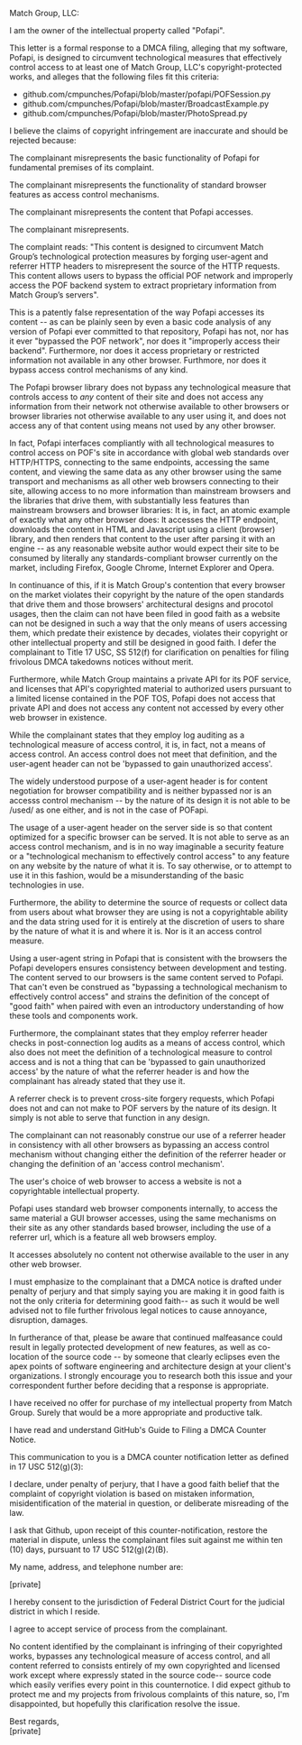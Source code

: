 Match Group, LLC:

I am the owner of the intellectual property called "Pofapi".

This letter is a formal response to a DMCA filing, alleging that my
software, Pofapi, is designed to circumvent technological measures that
effectively control access to at least one of Match Group, LLC's
copyright-protected works, and alleges that the following files
fit this criteria:

- github.com/cmpunches/Pofapi/blob/master/pofapi/POFSession.py  
- github.com/cmpunches/Pofapi/blob/master/BroadcastExample.py  
- github.com/cmpunches/Pofapi/blob/master/PhotoSpread.py

I believe the claims of copyright infringement are inaccurate and should
be rejected because:

The complainant misrepresents the basic functionality of Pofapi for fundamental premises of its complaint.

The complainant misrepresents the functionality of standard browser features as access
control mechanisms.

The complainant misrepresents the content that Pofapi accesses.

The complainant misrepresents.

The complaint reads: "This content is designed to circumvent Match
Group’s technological protection measures by forging user-agent and
referrer HTTP headers to misrepresent the source of the HTTP requests.
This content allows users to bypass the official POF network and
improperly access the POF backend system to extract proprietary
information from Match Group’s servers".

This is a patently false representation of the way Pofapi accesses its
content -- as can be plainly seen by even a basic code analysis of any
version of Pofapi ever committed to that repository, Pofapi has not, nor
has it ever "bypassed the POF network", nor does it "improperly access
their backend". Furthermore, nor does it access proprietary or
restricted information not available in any other browser. Furthmore,
nor does it bypass access control mechanisms of any kind.

The Pofapi browser library does not bypass any technological measure
that controls access to *any* content of their site and does not access
any information from their network not otherwise available to other
browsers or browser libraries not otherwise available to any user using
it, and does not access any of that content using means not used by any
other browser.

In fact, Pofapi interfaces compliantly with all technological measures
to control access on POF's site in accordance with global web standards
over HTTP/HTTPS, connecting to the same endpoints, accessing the same
content, and viewing the same data as any other browser using the same
transport and mechanisms as all other web browsers connecting to their
site, allowing access to no more information than mainstream browsers
and the libraries that drive them, with substantially less features than
mainstream browsers and browser libraries: It is, in fact, an atomic
example of exactly what any other browser does: It accesses the HTTP
endpoint, downloads the content in HTML and Javascript using a client
(browser) library, and then renders that content to the user after
parsing it with an engine -- as any reasonable website author would
expect their site to be consumed by literally any standards-compliant
browser currently on the market, including Firefox, Google Chrome,
Internet Explorer and Opera.

In continuance of this, if it is Match Group's contention that every
browser on the market violates their copyright by the nature of the
open standards that drive them and those browsers' architectural designs
and procotol usages, then the claim can not have been filed in good
faith as a website can not be designed in such a way that the only means
of users accessing them, which predate their existence by decades,
violates their copyright or other intellectual property and still be
designed in good faith. I defer the complainant to Title 17 USC, SS
512(f) for clarification on penalties for filing frivolous DMCA
takedowns notices without merit.

Furthermore, while Match Group maintains a private API for its POF
service, and licenses that API's copyrighted material to authorized
users pursuant to a limited license contained in the POF TOS, Pofapi
does not access that private API and does not access any content not
accessed by every other web browser in existence.

While the complainant states that they employ log auditing as a
technological measure of access control, it is, in fact, not a means
of access control. An access control does not meet that definition, and
the user-agent header can not be 'bypassed to gain unauthorized access'.

The widely understood purpose of a user-agent header is for content
negotiation for browser compatibility and is neither bypassed nor is an
accesss control mechanism -- by the nature of its design it is not able
to be /used/ as one either, and is not in the case of POFapi.

The usage of a user-agent header on the server side is so that content
optimized for a specific browser can be served. It is not able to serve
as an access control mechanism, and is in no way imaginable a security
feature or a "technological mechanism to effectively control
access" to any feature on any website by the nature of what it is. To
say otherwise, or to attempt to use it in this fashion, would be a
misunderstanding of the basic technologies in use.

Furthermore, the ability to determine the source of requests or collect
data from users about what browser they are using is not a
copyrightable ability and the data string used for it is entirely at
the discretion of users to share by the nature of what it is and where
it is. Nor is it an access control measure.

Using a user-agent string in Pofapi that is consistent with the browsers
the Pofapi developers ensures consistency between development and
testing. The content served to our browsers is the same content served
to Pofapi. That can't even be construed as "bypassing a technological
mechanism to effectively control access" and strains the definition of
the concept of "good faith" when paired with even an introductory
understanding of how these tools and components work.

Furthermore, the complainant states that they employ referrer header
checks in post-connection log audits as a means of access control, which
also does not meet the definition of a technological measure to control
access and is not a thing that can be 'bypassed to gain unauthorized
access' by the nature of what the referrer header is and how the
complainant has already stated that they use it.

A referrer check is to prevent cross-site forgery requests, which Pofapi
does not and can not make to POF servers by the nature of its design. It
simply is not able to serve that function in any design.

The complainant can not reasonably construe our use of a
referrer header in consistency with all other browsers as bypassing an
access control mechanism without changing either the definition of the
referrer header or changing the definition of an 'access control
mechanism'.

The user's choice of web browser to access a website is not a
copyrightable intellectual property.

Pofapi uses standard web browser components internally, to access
the same material a GUI browser accesses, using the same
mechanisms on their site as any other standards based browser, including
the use of a referrer url, which is a feature all web browsers employ.

It accesses absolutely no content not otherwise available to the user in
any other web browser.

I must emphasize to the complainant that a DMCA notice is drafted under
penalty of perjury and that simply saying you are making it in good
faith is not the only criteria for determining good faith-- as such it
would be well advised not to file further frivolous legal notices to
cause annoyance, disruption, damages.

In furtherance of that, please be aware that continued malfeasance
could result in legally protected development of new
features, as well as co-location of the source code -- by someone that
clearly eclipses even the apex points of software engineering and
architecture design at your client's organizations. I strongly
encourage you to research both this issue and your correspondent
further before deciding that a response is appropriate.

I have received no offer for purchase of my intellectual property from Match Group. Surely that would be a more appropriate and productive talk.

I have read and understand GitHub's Guide to Filing a DMCA Counter
Notice.

This communication to you is a DMCA counter notification letter as
defined in 17 USC 512(g)(3):

I declare, under penalty of perjury, that I have a good faith belief
that the complaint of copyright violation is based on mistaken
information, misidentification of the material in question, or
deliberate misreading of the law.

I ask that Github, upon receipt of this counter-notification, restore
the material in dispute, unless the complainant files suit against me
within ten (10) days, pursuant to 17 USC 512(g)(2)(B).

My name, address, and telephone number are:

[private]

I hereby consent to the jurisdiction of Federal District Court for the
judicial district in which I reside.

I agree to accept service of process from the complainant.

No content identified by the complainant is infringing of their
copyrighted works, bypasses any technological measure of access control,
and all content referred to consists entirely of my own copyrighted and
licensed work except where expressly stated in the source code-- source
code which easily verifies every point in this counternotice. I did
expect github to protect me and my projects from frivolous complaints of
this nature, so, I'm disappointed, but hopefully this clarification resolve the
issue.

Best regards,  
[private]
